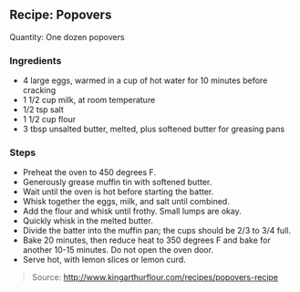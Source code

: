 ## Recipe: Popovers
Quantity: One dozen popovers  

### Ingredients
 - 4 large eggs, warmed in a cup of hot water for 10 minutes before cracking
 - 1 1/2 cup milk, at room temperature
 - 1/2 tsp salt
 - 1 1/2 cup flour
 - 3 tbsp unsalted butter, melted, plus softened butter for greasing pans

### Steps
 - Preheat the oven to 450 degrees F.
 - Generously grease muffin tin with softened butter.
 - Wait until the oven is hot before starting the batter.
 - Whisk together the eggs, milk, and salt until combined.
 - Add the flour and whisk until frothy. Small lumps are okay.
 - Quickly whisk in the melted butter.
 - Divide the batter into the muffin pan; the cups should be 2/3 to 3/4 full.
 - Bake 20 minutes, then reduce heat to 350 degrees F and bake for another 10-15 minutes. Do not open the oven door.
 - Serve hot, with lemon slices or lemon curd.

> Source: http://www.kingarthurflour.com/recipes/popovers-recipe